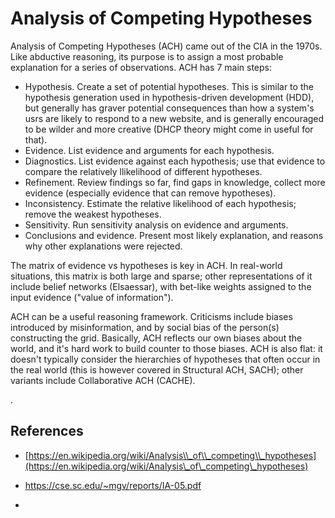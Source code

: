 # Analysis of Competing Hypotheses

Analysis of Competing Hypotheses \(ACH\) came out of the CIA in the 1970s.  Like abductive reasoning, its purpose is to assign a most probable explanation for a series of observations.   ACH has 7 main steps:

* Hypothesis.  Create a set of potential hypotheses.  This is similar to the hypothesis generation used in hypothesis-driven development \(HDD\), but generally has graver potential consequences than how a system's usrs are likely to respond to a new website, and is generally encouraged to be wilder and more creative \(DHCP theory might come in useful for that\). 
* Evidence.  List evidence and arguments for each hypothesis. 
* Diagnostics. List evidence against each hypothesis; use that evidence to compare the relatively llikelihood of different hypotheses. 
* Refinement.  Review findings so far, find gaps in knowledge, collect more evidence \(especially evidence that can remove hypotheses\). 
* Inconsistency. Estimate the relative likelihood of each hypothesis; remove the weakest hypotheses. 
* Sensitivity. Run sensitivity analysis on evidence and arguments. 
* Conclusions and evidence.  Present most likely explanation, and reasons why other explanations were rejected. 

The matrix of evidence vs hypotheses is key in ACH.  In real-world situations, this matrix is both large and sparse; other representations of it include belief networks \(Elsaessar\), with bet-like weights assigned to the input evidence \("value of information"\).

ACH can be a useful reasoning framework. Criticisms include biases introduced by misinformation, and by social bias of the person\(s\) constructing the grid.  Basically, ACH reflects our own biases about the world, and it's hard work to build counter to those biases.  ACH is also flat: it doesn't typically consider the hierarchies of hypotheses that often occur in the real world \(this is however covered in Structural ACH, SACH\); other variants include Collaborative ACH \(CACHE\). 

.

## References

* [https://en.wikipedia.org/wiki/Analysis\\_of\\_competing\\_hypotheses](https://en.wikipedia.org/wiki/Analysis\_of\_competing\_hypotheses)
* https://cse.sc.edu/~mgv/reports/IA-05.pdf 

* 



